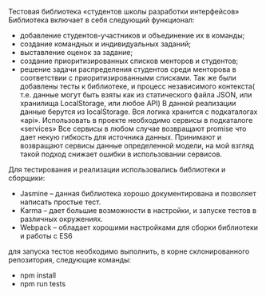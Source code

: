 Тестовая библиотека «студентов школы разработки интерфейсов» 
Библиотека включает в себя следующий функционал:
* добавление студентов-участников и объединение их в команды; 
* создание командных и индивидуальных заданий; 
* выставление оценок за задание; 
* создание приоритизированных списков менторов и студентов; 
* решение задачи распределения студентов среди менторовa в соответствии с приоритизированными списками. 
Так же были добавлены тесты к библиотеке, и процесс независимого контекста( т.е. данные могут быть взяты как из статического файла JSON, или хранилища LocalStorage, или любое API)
В данной реализации данные берутся из localStorage. 
Вся логика хранится с подкаталогах «api». 
Использовать в проекте необходимо сервисы в подкаталоге «services»
Все сервисы в любом случае возвращают promise что дает некую гибкость для источника данных.
Принимают и возвращают сервисы данные определенной модели, на мой взгляд такой подход снижает ошибки в использовании сервисов.

Для тестирования и реализации использовались библиотеки и сборщики:
* Jasmine – данная библиотека хорошо документирована и позволяет написать простые тест.
* Karma – дает большие возможности в настройки, и запуске тестов в различных окружениях.
* Webpack – обладает хорошими настройками для сборки библиотеки и работы с ES6

для запуска тестов необходимо выполнить, в корне склонированного репозитория, следующие команды:
* npm install 
* npm run tests
